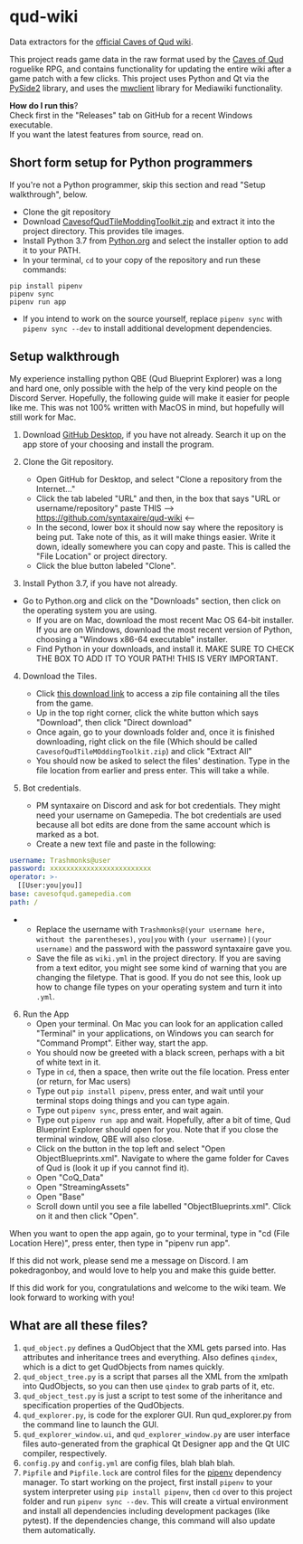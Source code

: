 # qud-wiki
Data extractors for the [official Caves of Qud wiki](https://cavesofqud.gamepedia.com/).  

This project reads game data in the raw format used by the [Caves of Qud](http://www.cavesofqud.com/) roguelike RPG, and contains functionality for updating the entire wiki after a game patch with a few clicks. This project uses Python and Qt via the [PySide2](https://wiki.qt.io/Qt_for_Python) library, and uses the [mwclient](https://mwclient.readthedocs.io/en/latest/) library for Mediawiki functionality.  

**How do I run this**?  
Check first in the "Releases" tab on GitHub for a recent Windows executable.  
If you want the latest features from source, read on.

## Short form setup for Python programmers
If you're not a Python programmer, skip this section and read "Setup walkthrough", below.
* Clone the git repository
* Download [CavesofQudTileModdingToolkit.zip](https://www.dropbox.com/s/g8coebnzoqfema9/CavesofQudTileModdingToolkit.zip?dl=0) and extract it into the project directory. This provides tile images. 
* Install Python 3.7 from [Python.org](https://python.org/) and select the installer option to add it to your PATH.
* In your terminal, `cd` to your copy of the repository and run these commands:
```
pip install pipenv
pipenv sync
pipenv run app
```
* If you intend to work on the source yourself, replace `pipenv sync` with `pipenv sync --dev` to install additional development dependencies. 

## Setup walkthrough
My experience installing python QBE (Qud Blueprint Explorer) was a long and hard one, only possible with the help of the very kind people on the Discord Server.
Hopefully, the following guide will make it easier for people like me. This was not 100% written with MacOS in mind, but hopefully will still work for Mac.

1. Download [GitHub Desktop](https://desktop.github.com/), if you have not already. 
Search it up on the app store of your choosing and install the program.

2. Clone the Git repository. 
    * Open GitHub for Desktop, and select "Clone a repository from the Internet..."
    * Click the tab labeled "URL" and then, in the box that says "URL or username/repository" paste THIS --> https://github.com/syntaxaire/qud-wiki <--
    * In the second, lower box it should now say where the repository is being put. Take note of this, as it will make things easier. Write it down, ideally somewhere you can copy and paste. This is called the "File Location" or project directory.
    * Click the blue button labeled "Clone".

3. Install Python 3.7, if you have not already.
* Go to Python.org and click on the "Downloads" section, then click on the operating system you are using.
    * If you are on Mac, download the most recent Mac OS 64-bit installer. If you are on Windows, download the most recent version of Python, choosing a "Windows x86-64 executable" installer.
    * Find Python in your downloads, and install it. MAKE SURE TO CHECK THE BOX TO ADD IT TO YOUR PATH! THIS IS VERY IMPORTANT.

4. Download the Tiles.
    * Click [this download link](https://www.dropbox.com/s/g8coebnzoqfema9/CavesofQudTileModdingToolkit.zip?dl=0) to access a zip file containing all the tiles from the game.
    * Up in the top right corner, click the white button which says "Download", then click "Direct download"
    * Once again, go to your downloads folder and, once it is finished downloading, right click on the file (Which should be called `CavesofQudTileMOddingToolkit.zip`) and click "Extract All"
    * You should now be asked to select the files' destination. Type in the file location from earlier and press enter. This will take a while.

5. Bot credentials.
    * PM syntaxaire on Discord and ask for bot credentials. They might need your username on Gamepedia. The bot credentials are used because all bot edits are done from the same account which is marked as a bot.
    * Create a new text file and paste in the following:
```yaml
username: Trashmonks@user
password: xxxxxxxxxxxxxxxxxxxxxxxxx
operator: >-
  [[User:you|you]]
base: cavesofqud.gamepedia.com
path: /
```
*
    * Replace the username with `Trashmonks@(your username here, without the parentheses)`, `you|you` with `(your username)|(your username)` and the password with the password syntaxaire gave you.
    * Save the file as `wiki.yml` in the project directory. If you are saving from a text editor, you might see some kind of warning that you are changing the filetype. That is good. If you do not see this, look up how to change file types on your operating system and turn it into `.yml`.

6. Run the App
    * Open your terminal. On Mac you can look for an application called "Terminal" in your applications, on Windows you can search for "Command Prompt". Either way, start the app.
    * You should now be greeted with a black screen, perhaps with a bit of white text in it.
    * Type in `cd`, then a space, then write out the file location. Press enter (or return, for Mac users)
    * Type out `pip install pipenv`, press enter, and wait until your terminal stops doing things and you can type again.
    * Type out `pipenv sync`, press enter, and wait again.
    * Type out `pipenv run app` and wait. Hopefully, after a bit of time, Qud Blueprint Explorer should open for you. Note that if you close the terminal window, QBE will also close.
    * Click on the button in the top left and select "Open ObjectBlueprints.xml". Navigate to where the game folder for Caves of Qud is (look it up if you cannot find it).
    * Open "CoQ_Data"
    * Open "StreamingAssets"
    * Open "Base"
    * Scroll down until you see a file labelled "ObjectBlueprints.xml". Click on it and then click "Open". 

When you want to open the app again, go to your terminal, type in "cd (File Location Here)", press enter, then type in "pipenv run app".

If this did not work, please send me a message on Discord. I am pokedragonboy, and would love to help you and make this guide better.

If this did work for you, congratulations and welcome to the wiki team. We look forward to working with you!

## What are all these files?
1. `qud_object.py` defines a QudObject that the XML gets parsed into. Has attributes and inheritance trees and everything. Also defines `qindex`, which is a dict to get QudObjects from names quickly.
2. `qud_object_tree.py` is a script that parses all the XML from the xmlpath into QudObjects, so you can then use `qindex` to grab parts of it, etc.
3. `qud_object_test.py` is just a script to test some of the inheritance and specification properties of the QudObjects.
4. `qud_explorer.py`, is code for the explorer GUI. Run qud_explorer.py from the command line to launch the GUI.
5. `qud_explorer_window.ui`, and `qud_explorer_window.py` are user interface files auto-generated from the graphical Qt Designer app and the Qt UIC compiler, respectively.
6. `config.py` and `config.yml` are config files, blah blah blah.
7. `Pipfile` and `Pipfile.lock` are control files for the [pipenv](https://docs.pipenv.org/en/latest/) dependency manager. To start working on the project, first install `pipenv` to your system interpreter using `pip install pipenv`, then `cd` over to this project folder and run `pipenv sync --dev`. This will create a virtual environment and install all dependencies including development packages (like pytest). If the dependencies change, this command will also update them automatically.
